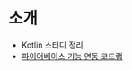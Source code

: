 # 소개
- Kotlin 스터디 정리
- [파이어베이스 기능 연동 코드랩](https://codelabs.developers.google.com/codelabs/firebase-android/index.html?index=..%2F..%2Fio2017#0)
